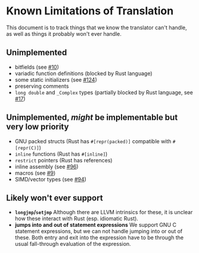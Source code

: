 # Known Limitations of Translation
This document is to track things that we know the translator can't handle, as well as things it probably won't ever handle.

## Unimplemented

  * bitfields (see [#10](https://github.com/GaloisInc/C2Rust/issues/10))
  * variadic function definitions (blocked by Rust language)
  * some static initializers (see [#124](https://github.com/GaloisInc/C2Rust/issues/124))
  * preserving comments
  * `long double` and `_Complex` types (partially blocked by Rust language, see [#17](https://github.com/GaloisInc/C2Rust/issues/17))

## Unimplemented, _might_ be implementable but very low priority

  * GNU packed structs (Rust has `#[repr(packed)]` compatible with `#[repr(C)]`)
  * `inline` functions (Rust has `#[inline]`)
  * `restrict` pointers (Rust has references)
  * inline assembly (see [#96](https://github.com/GaloisInc/C2Rust/issues/96))
  * macros (see [#9](https://github.com/GaloisInc/C2Rust/issues/9))
  * SIMD/vector types (see [#94](https://github.com/GaloisInc/C2Rust/issues/94))

## Likely won't ever support

  * __`longjmp`/`setjmp`__ Although there are LLVM intrinsics for these, it is unclear how these interact with Rust (esp. idiomatic Rust).
  * __jumps into and out of statement expressions__ We support GNU C statement expressions, but we can not handle jumping into or out of these. Both entry and exit into the expression have to be through the usual fall-through evaluation of the expression.
